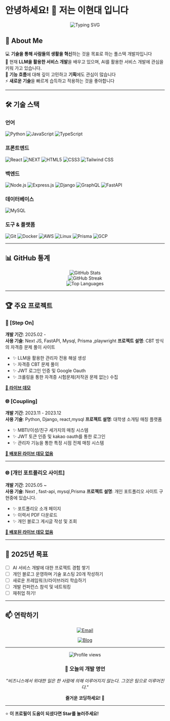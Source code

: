 # 안녕하세요! 👋 저는 이현대 입니다

<div align="center">
  <img src="https://readme-typing-svg.herokuapp.com?font=Fira+Code&size=30&pause=1000&color=36BCF7FF&center=true&vCenter=true&width=600&lines=%EA%B0%9C%EC%B5%9C%EC%9E%90+%7C+Developer;%EC%B0%BD%EC%9D%98%EC%A0%81+%EB%AC%B8%EC%A0%9C+%ED%95%B4%EA%B2%B0%EC%82%AC+%7C+Problem+Solver;%ED%95%AD%EC%83%81+%EB%B0%B0%EC%9A%B0%EB%8A%94+%ED%95%99%EC%8A%B5%EC%9E%90+%7C+Lifelong+Learner" alt="Typing SVG" />
</div>

## 🚀 About Me

💻 **기술을 통해 사람들의 생활을 혁신**하는 것을 목표로 하는 풀스택 개발자입니다  
🌱 현재 **LLM을 활용한 서비스 개발**을 배우고 있으며, AI를 활용한 서비스 개발에 관심을 키워 가고 있습니다.  
🎯 **기능 흐름**에 대해 깊이 고민하고 **기획**에도 관심이 많습니다  
⚡ **새로운 기술**을 빠르게 습득하고 적용하는 것을 좋아합니다

---

## 🛠️ 기술 스택

### 언어
![Python](https://img.shields.io/badge/Python-3776AB?style=for-the-badge&logo=python&logoColor=white)
![JavaScript](https://img.shields.io/badge/JavaScript-F7DF1E?style=for-the-badge&logo=javascript&logoColor=black)
![TypeScript](https://img.shields.io/badge/TypeScript-007ACC?style=for-the-badge&logo=typescript&logoColor=white)

### 프론트엔드
![React](https://img.shields.io/badge/React-20232A?style=for-the-badge&logo=react&logoColor=61DAFB)
![NEXT](https://img.shields.io/badge/Next.js-35495E?style=for-the-badge&logo=next.js&logoColor=4FC08D)
![HTML5](https://img.shields.io/badge/HTML5-E34F26?style=for-the-badge&logo=html5&logoColor=white)
![CSS3](https://img.shields.io/badge/CSS3-1572B6?style=for-the-badge&logo=css3&logoColor=white)
![Tailwind CSS](https://img.shields.io/badge/Tailwind_CSS-38B2AC?style=for-the-badge&logo=tailwind-css&logoColor=white)

### 백엔드
![Node.js](https://img.shields.io/badge/Node.js-43853D?style=for-the-badge&logo=node.js&logoColor=white)
![Express.js](https://img.shields.io/badge/Express.js-404D59?style=for-the-badge)
![Django](https://img.shields.io/badge/Django-092E20?style=for-the-badge&logo=django&logoColor=white)
![GraphQL](https://img.shields.io/badge/GraphQL-E10098?style=for-the-badge&logo=graphql&logoColor=white)
![FastAPI](https://img.shields.io/badge/FastAPI-009688?style=for-the-badge&logo=fastapi&logoColor=white)


### 데이터베이스
![MySQL](https://img.shields.io/badge/MySQL-00000F?style=for-the-badge&logo=mysql&logoColor=white)


### 도구 & 플랫폼
![Git](https://img.shields.io/badge/Git-F05032?style=for-the-badge&logo=git&logoColor=white)
![Docker](https://img.shields.io/badge/Docker-2496ED?style=for-the-badge&logo=docker&logoColor=white)
![AWS](https://img.shields.io/badge/AWS-232F3E?style=for-the-badge&logo=amazon-aws&logoColor=white)
![Linux](https://img.shields.io/badge/Linux-FCC624?style=for-the-badge&logo=linux&logoColor=black)
![Prisma](https://img.shields.io/badge/Prisma-2D3748?style=for-the-badge&logo=prisma&logoColor=white)
![GCP](https://img.shields.io/badge/GCP-4285F4?style=for-the-badge&logo=google-cloud&logoColor=white)


---

## 📊 GitHub 통계

<div align="center">
  <img src="https://github-readme-stats.vercel.app/api?username=kicet3&show_icons=true&theme=radical&hide_border=true&count_private=true" alt="GitHub Stats" />
</div>

<div align="center">
  <img src="https://github-readme-streak-stats.herokuapp.com/?user=kicet3&theme=radical&hide_border=true" alt="GitHub Streak" />
</div>

<div align="center">
  <img src="https://github-readme-stats.vercel.app/api/top-langs/?username=kicet3&layout=compact&theme=radical&hide_border=true" alt="Top Languages" />
</div>

---

## 🏆 주요 프로젝트

### 📱 [Step On]
**개발 기간**: 2025.02 -   
**사용 기술**: Next JS, FastAPI, Mysql, Prisma ,playwright 
**프로젝트 설명**: CBT 방식의 자격증 문제 풀이 사이트 
- ✨ LLM을 활용한 관리자 전용 해설 생성
- ✨ 자격증 CBT 문제 풀이
- ✨ JWT 로그인 인증 및 Google Oauth
- ✨ 크롤링을 통한 자격증 시험문제(저작권 문제 없는) 수집 

**[🔗 라이브 데모](stepon.team)** 

### 🌐 [Coupling]
**개발 기간**: 2023.11 - 2023.12  
**사용 기술**: Python, Django, react,mysql 
**프로젝트 설명**: 대학생 소개팅 매칭 플랫폼
- ✨ MBTI/이성/친구 세가지의 매칭 시스템
- ✨ JWT 토큰 인증 및 kakao oauth를 통한 로그인
- ✨ 관리자 기능을 통한 특정 시점 전체 매칭 시스템

**[🔗 배포된 라이브 데모 없음]()**

---

### 🌐 [개인 포트폴리오 사이트]
**개발 기간**: 2025.05 ~  
**사용 기술**: Next , fast-api, mysql,Prisma
**프로젝트 설명**: 개인 포트폴리오 사이트 구현중에 있습니다.
- ✨ 포트폴리오 소개 페이지
- ✨ 이력서 PDF 다운로드 
- ✨ 개인 블로그 게시글 작성 및 조회

**[🔗 배포된 라이브 데모 없음]()**

---
## 🎯 2025년 목표

- [ ] AI 서비스 개발에 대한 프로젝트 경험 쌓기
- [ ] 개인 블로그 운영하며 기술 포스팅 20개 작성하기
- [ ] 새로운 프레임워크/라이브러리 학습하기
- [ ] 개발 컨퍼런스 참석 및 네트워킹
- [ ] 재취업 하기!
---

## 📫 연락하기

<div align="center">

[![Email](https://img.shields.io/badge/Email-D14836?style=for-the-badge&logo=gmail&logoColor=white)](mailto:kicet3@gmail.com)
<!-- [![LinkedIn](https://img.shields.io/badge/LinkedIn-0077B5?style=for-the-badge&logo=linkedin&logoColor=white)](https://linkedin.com/in/yourprofile) -->
[![Blog](https://img.shields.io/badge/Blog-FF5722?style=for-the-badge&logo=blogger&logoColor=white)](https://develop-linker.tistory.com/)
<!-- [![Portfolio](https://img.shields.io/badge/Portfolio-000000?style=for-the-badge&logo=About.me&logoColor=white)](https://yourportfolio.com) -->

</div>

---

<div align="center">
  <img src="https://komarev.com/ghpvc/?username=kicet3&color=blueviolet&style=flat-square&label=Profile+Views" alt="Profile views" />
</div>

<div align="center">
  
### 💭 오늘의 개발 명언
*"비즈니스에서 위대한 일은 한 사람에 의해 이루어지지 않는다. 그것은 팀으로 이루어진다."*

**즐거운 코딩하세요! 🚀**

</div>

---

⭐ **이 프로필이 도움이 되셨다면 Star를 눌러주세요!**